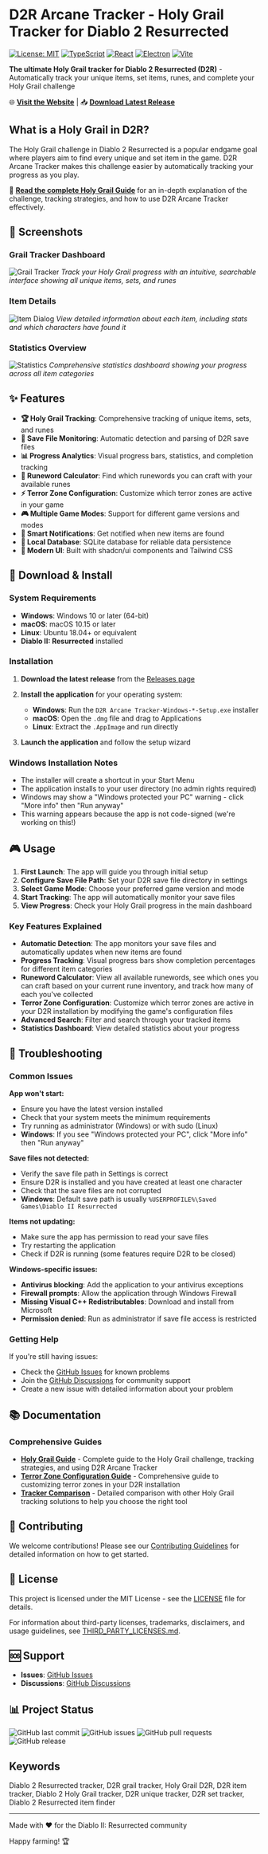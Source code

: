# D2R Arcane Tracker - Holy Grail Tracker for Diablo 2 Resurrected

[![License: MIT](https://img.shields.io/badge/License-MIT-yellow.svg)](https://opensource.org/licenses/MIT)
[![TypeScript](https://img.shields.io/badge/TypeScript-5.2-blue.svg)](https://www.typescriptlang.org/)
[![React](https://img.shields.io/badge/React-18.3-blue.svg)](https://reactjs.org/)
[![Electron](https://img.shields.io/badge/Electron-30.0-blue.svg)](https://www.electronjs.org/)
[![Vite](https://img.shields.io/badge/Vite-5.1-purple.svg)](https://vitejs.dev/)

**The ultimate Holy Grail tracker for Diablo 2 Resurrected (D2R)** - Automatically track your unique items, set items, runes, and complete your Holy Grail challenge

🌐 **[Visit the Website](https://hyperremix.github.io/d2r-arcane-tracker/)** | 📥 **[Download Latest Release](https://github.com/hyperremix/d2r-arcane-tracker/releases)**

## What is a Holy Grail in D2R?

The Holy Grail challenge in Diablo 2 Resurrected is a popular endgame goal where players aim to find every unique and set item in the game. D2R Arcane Tracker makes this challenge easier by automatically tracking your progress as you play.

📖 **[Read the complete Holy Grail Guide](docs/HOLY_GRAIL_GUIDE.md)** for an in-depth explanation of the challenge, tracking strategies, and how to use D2R Arcane Tracker effectively.

## 📸 Screenshots

### Grail Tracker Dashboard

![Grail Tracker](docs/screenshots/grail-tracker.jpg)
*Track your Holy Grail progress with an intuitive, searchable interface showing all unique items, sets, and runes*

### Item Details

![Item Dialog](docs/screenshots/item-dialog.jpg)
*View detailed information about each item, including stats and which characters have found it*

### Statistics Overview

![Statistics](docs/screenshots/statistics.jpg)
*Comprehensive statistics dashboard showing your progress across all item categories*

## ✨ Features

- **🏆 Holy Grail Tracking**: Comprehensive tracking of unique items, sets, and runes
- **📁 Save File Monitoring**: Automatic detection and parsing of D2R save files
- **📊 Progress Analytics**: Visual progress bars, statistics, and completion tracking
- **🔮 Runeword Calculator**: Find which runewords you can craft with your available runes
- **⚡ Terror Zone Configuration**: Customize which terror zones are active in your game
- **🎮 Multiple Game Modes**: Support for different game versions and modes
- **🔔 Smart Notifications**: Get notified when new items are found
- **💾 Local Database**: SQLite database for reliable data persistence
- **🎨 Modern UI**: Built with shadcn/ui components and Tailwind CSS

## 🚀 Download & Install

### System Requirements

- **Windows**: Windows 10 or later (64-bit)
- **macOS**: macOS 10.15 or later
- **Linux**: Ubuntu 18.04+ or equivalent
- **Diablo II: Resurrected** installed

### Installation

1. **Download the latest release** from the [Releases page](https://github.com/hyperremix/d2r-arcane-tracker/releases)
2. **Install the application** for your operating system:
   - **Windows**: Run the `D2R Arcane Tracker-Windows-*-Setup.exe` installer
   - **macOS**: Open the `.dmg` file and drag to Applications
   - **Linux**: Extract the `.AppImage` and run directly

3. **Launch the application** and follow the setup wizard

### Windows Installation Notes

- The installer will create a shortcut in your Start Menu
- The application installs to your user directory (no admin rights required)
- Windows may show a "Windows protected your PC" warning - click "More info" then "Run anyway"
- This warning appears because the app is not code-signed (we're working on this!)

## 🎮 Usage

1. **First Launch**: The app will guide you through initial setup
2. **Configure Save File Path**: Set your D2R save file directory in settings
3. **Select Game Mode**: Choose your preferred game version and mode
4. **Start Tracking**: The app will automatically monitor your save files
5. **View Progress**: Check your Holy Grail progress in the main dashboard

### Key Features Explained

- **Automatic Detection**: The app monitors your save files and automatically updates when new items are found
- **Progress Tracking**: Visual progress bars show completion percentages for different item categories
- **Runeword Calculator**: View all available runewords, see which ones you can craft based on your current rune inventory, and track how many of each you've collected
- **Terror Zone Configuration**: Customize which terror zones are active in your D2R installation by modifying the game's configuration files
- **Advanced Search**: Filter and search through your tracked items
- **Statistics Dashboard**: View detailed statistics about your progress

## 🔧 Troubleshooting

### Common Issues

**App won't start:**

- Ensure you have the latest version installed
- Check that your system meets the minimum requirements
- Try running as administrator (Windows) or with sudo (Linux)
- **Windows**: If you see "Windows protected your PC", click "More info" then "Run anyway"

**Save files not detected:**

- Verify the save file path in Settings is correct
- Ensure D2R is installed and you have created at least one character
- Check that the save files are not corrupted
- **Windows**: Default save path is usually `%USERPROFILE%\Saved Games\Diablo II Resurrected`

**Items not updating:**

- Make sure the app has permission to read your save files
- Try restarting the application
- Check if D2R is running (some features require D2R to be closed)

**Windows-specific issues:**

- **Antivirus blocking**: Add the application to your antivirus exceptions
- **Firewall prompts**: Allow the application through Windows Firewall
- **Missing Visual C++ Redistributables**: Download and install from Microsoft
- **Permission denied**: Run as administrator if save file access is restricted

### Getting Help

If you're still having issues:

- Check the [GitHub Issues](https://github.com/hyperremix/d2r-arcane-tracker/issues) for known problems
- Join the [GitHub Discussions](https://github.com/hyperremix/d2r-arcane-tracker/discussions) for community support
- Create a new issue with detailed information about your problem

## 📚 Documentation

### Comprehensive Guides

- **[Holy Grail Guide](docs/HOLY_GRAIL_GUIDE.md)** - Complete guide to the Holy Grail challenge, tracking strategies, and using D2R Arcane Tracker
- **[Terror Zone Configuration Guide](docs/TERROR_ZONE_CONFIGURATION.md)** - Comprehensive guide to customizing terror zones in your D2R installation
- **[Tracker Comparison](docs/COMPARISON.md)** - Detailed comparison with other Holy Grail tracking solutions to help you choose the right tool

## 🤝 Contributing

We welcome contributions! Please see our [Contributing Guidelines](CONTRIBUTING.md) for detailed information on how to get started.

## 📄 License

This project is licensed under the MIT License - see the [LICENSE](LICENSE) file for details.

For information about third-party licenses, trademarks, disclaimers, and usage guidelines, see [THIRD_PARTY_LICENSES.md](docs/THIRD_PARTY_LICENSES.md).

## 🆘 Support

- **Issues**: [GitHub Issues](https://github.com/hyperremix/d2r-arcane-tracker/issues)
- **Discussions**: [GitHub Discussions](https://github.com/hyperremix/d2r-arcane-tracker/discussions)

## 📊 Project Status

![GitHub last commit](https://img.shields.io/github/last-commit/hyperremix/d2r-arcane-tracker)
![GitHub issues](https://img.shields.io/github/issues/hyperremix/d2r-arcane-tracker)
![GitHub pull requests](https://img.shields.io/github/issues-pr/hyperremix/d2r-arcane-tracker)
![GitHub release](https://img.shields.io/github/v/release/hyperremix/d2r-arcane-tracker)

## Keywords

Diablo 2 Resurrected tracker, D2R grail tracker, Holy Grail D2R, D2R item tracker, Diablo 2 Holy Grail tracker, D2R unique tracker, D2R set tracker, Diablo 2 Resurrected item finder

---

Made with ❤️ for the Diablo II: Resurrected community

Happy farming! 🏆

